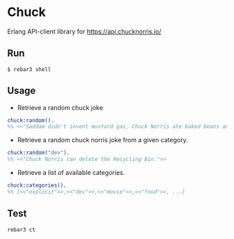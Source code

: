 # Chuck

Erlang API-client library for https://api.chucknorris.io/

## Run

`$ rebar3 shell`

## Usage

- Retrieve a random chuck joke

```erlang
chuck:random().
%% <<"Saddam didn't invent mustard gas, Chuck Norris ate baked beans and farted">>
```

- Retrieve a random chuck norris joke from a given category.

```erlang
chuck:random("dev").
%% <<"Chuck Norris can delete the Recycling Bin.">>
```

- Retrieve a list of available categories.

```erlang
chuck:categories().
%% [<<"explicit">>,<<"dev">>,<<"movie">>,<<"food">>, ...]
```

## Test

`rebar3 ct`
